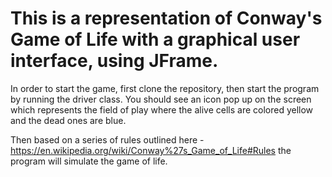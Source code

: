 # This is a representation of Conway's Game of Life with a graphical user interface, using JFrame.

In order to start the game, first clone the repository, then start the program by running the driver class. You should see an icon pop up on the screen which represents the field of play where the alive cells are colored yellow and the dead ones are blue.

Then based on a series of rules outlined here - https://en.wikipedia.org/wiki/Conway%27s_Game_of_Life#Rules the program will simulate the game of life.
